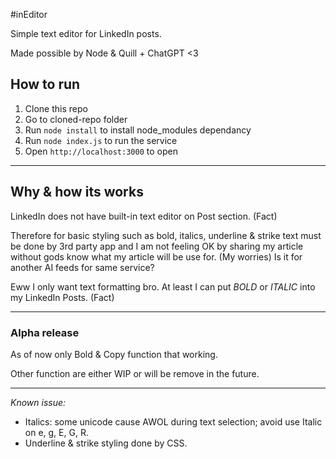 #inEditor

Simple text editor for LinkedIn posts.

Made possible by Node & Quill + ChatGPT <3

## How to run
1. Clone this repo
2. Go to cloned-repo folder
3. Run ```node install``` to install node_modules dependancy
4. Run ```node index.js``` to run the service
5. Open ```http://localhost:3000``` to open 

---

## Why & how its works
LinkedIn does not have built-in text editor on Post section. (Fact)

Therefore for basic styling such as bold, italics, underline & strike text must be done by 3rd party app and I am not feeling OK by sharing my article without gods know what my article will be use for. (My worries) Is it for another AI feeds for same service? 

Eww I only want text formatting bro. At least I can put *BOLD* or _ITALIC_ into my LinkedIn Posts. (Fact)

---

### Alpha release ####
As of now only Bold & Copy function that working.

Other function are either WIP or will be remove in the future.

---

*Known issue:*
- Italics: some unicode cause AWOL during text selection; avoid use Italic on e, g, E, G, R.
- Underline & strike styling done by CSS.

